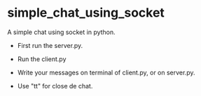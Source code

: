 # simple_chat_using_socket
A simple chat using socket in python.

* First run the server.py.

* Run the client.py

* Write your messages on terminal of client.py, or on server.py.
* Use "tt" for close de chat.
